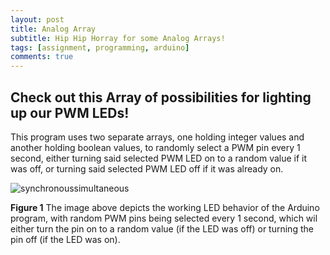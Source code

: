 ```yaml
---
layout: post
title: Analog Array
subtitle: Hip Hip Horray for some Analog Arrays!
tags: [assignment, programming, arduino]
comments: true
---
```


## **Check out this Array of possibilities for lighting up our PWM LEDs!**
This program uses two separate arrays, one holding integer values and another holding boolean values, to randomly select a PWM pin every 1 second, either turning said selected PWM LED on to a random value if it was off, or turning said selected PWM LED off if it was already on.

![synchronoussimultaneous](https://amylam7.github.io/img/synchronoussimultaneous.jpg)

**Figure 1** The image above depicts the working LED behavior of the Arduino program, with random PWM pins being selected every 1 second, which wil either turn the pin on to a random value (if the LED was off) or turning the pin off (if the LED was on).
